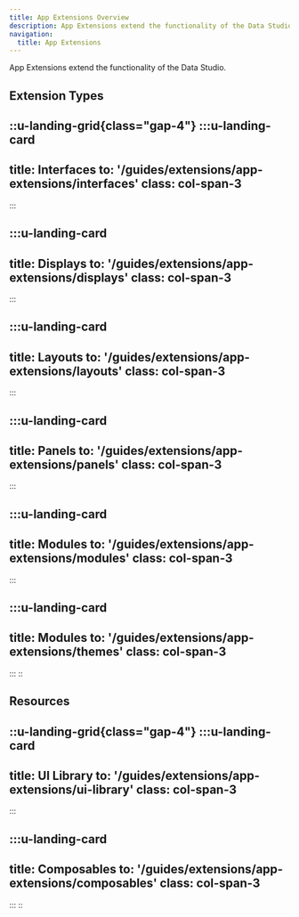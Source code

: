 ```yaml
---
title: App Extensions Overview
description: App Extensions extend the functionality of the Data Studio.
navigation:
  title: App Extensions
---
```


App Extensions extend the functionality of the Data Studio.

## Extension Types

::u-landing-grid{class="gap-4"}
  :::u-landing-card
  ---
  title: Interfaces
  to: '/guides/extensions/app-extensions/interfaces'
  class: col-span-3
  ---
  :::
  
  :::u-landing-card
  ---
  title: Displays
  to: '/guides/extensions/app-extensions/displays'
  class: col-span-3
  ---
  :::
 
  :::u-landing-card
  ---
  title: Layouts
  to: '/guides/extensions/app-extensions/layouts'
  class: col-span-3
  ---
  :::
  
  :::u-landing-card
  ---
  title: Panels
  to: '/guides/extensions/app-extensions/panels'
  class: col-span-3
  ---
  :::

  :::u-landing-card
  ---
  title: Modules
  to: '/guides/extensions/app-extensions/modules'
  class: col-span-3
  ---
  :::
 
  :::u-landing-card
  ---
  title: Modules
  to: '/guides/extensions/app-extensions/themes'
  class: col-span-3
  ---
  :::
::


## Resources

::u-landing-grid{class="gap-4"}
  :::u-landing-card
  ---
  title: UI Library
  to: '/guides/extensions/app-extensions/ui-library'
  class: col-span-3
  ---
  :::

  :::u-landing-card
  ---
  title: Composables
  to: '/guides/extensions/app-extensions/composables'
  class: col-span-3
  ---
  :::
::
